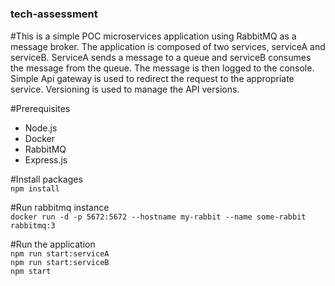 # <h3>tech-assessment</h3>

#This is a simple POC microservices application using RabbitMQ as a message broker. 
The application is composed of two services, serviceA and serviceB. 
ServiceA sends a message to a queue and serviceB consumes the message from the queue. 
The message is then logged to the console. 
Simple Api gateway is used to redirect the request to the appropriate service.
Versioning is used to manage the API versions.

#Prerequisites<br>
- Node.js<br>
- Docker<br>
- RabbitMQ<br>
- Express.js<br>

#Install packages<br>
```npm install```<br>

#Run rabbitmq instance<br>
```docker run -d -p 5672:5672 --hostname my-rabbit --name some-rabbit rabbitmq:3```<br>

#Run the application<br>
```npm run start:serviceA```<br>
```npm run start:serviceB```<br>
```npm start```<br>